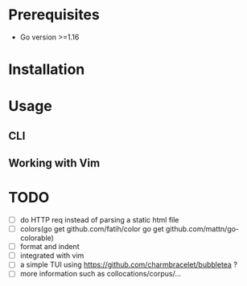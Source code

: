 # Prerequisites
- Go version >=1.16
# Installation

# Usage
## CLI
## Working with Vim

# TODO
- [ ] do HTTP req instead of parsing a static html file
- [ ] colors(go get github.com/fatih/color go get github.com/mattn/go-colorable)
- [ ] format and indent
- [ ] integrated with vim
- [ ] a simple TUI using https://github.com/charmbracelet/bubbletea ?
- [ ] more information such as collocations/corpus/...
